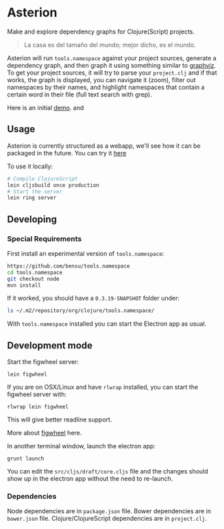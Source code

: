 # Asterion

Make and explore dependency graphs for Clojure(Script) projects.

> La casa es del tamaño del mundo; mejor dicho, es el mundo.

Asterion will run `tools.namespace` against your project sources,
generate a dependency graph, and then graph it using something similar
to [graphviz](https://github.com/cpettitt/dagre-d3). To get your
project sources, it will try to parse your `project.clj` and if that
works, the graph is displayed, you can navigate it (zoom),
filter out namespaces by their names, and highlight namespaces that
contain a certain word in their file (full text search with grep).

Here is an initial [demo](https://www.youtube.com/watch?v=NOJLmkIyS2A).
and

## Usage

Asterion is currently structured as a webapp, we'll see how it can be
packaged in the future. You can try it [here](http://asterion-dev.elasticbeanstalk.com/index.html)

To use it locally:

```sh
# Compile ClojureScript
lein cljsbuild once production
# Start the server
lein ring server
```

## Developing

### Special Requirements

First install an experimental version of `tools.namespace`:

```sh
https://github.com/bensu/tools.namespace
cd tools.namespace
git checkout node
mvn install
```

If it worked, you should have a `0.3.19-SNAPSHOT` folder under:

```sh
ls ~/.m2/repository/org/clojure/tools.namespace/
```

With `tools.namespace` installed you can start the Electron app as
usual.

## Development mode

Start the figwheel server:

```
lein figwheel
```

If you are on OSX/Linux and have `rlwrap` installed, you can start the figwheel server with:

```
rlwrap lein figwheel
```

This will give better readline support.

More about [figwheel](https://github.com/bhauman/lein-figwheel) here.


In another terminal window, launch the electron app:

```
grunt launch
```

You can edit the `src/cljs/draft/core.cljs` file and the changes should show up in the electron app without the need to re-launch.

### Dependencies

Node dependencies are in `package.json` file. Bower dependencies are in `bower.json` file. Clojure/ClojureScript dependencies are in `project.clj`.
